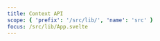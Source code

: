 ```yaml
---
title: Context API
scope: { 'prefix': '/src/lib/', 'name': 'src' }
focus: /src/lib/App.svelte
---
```

